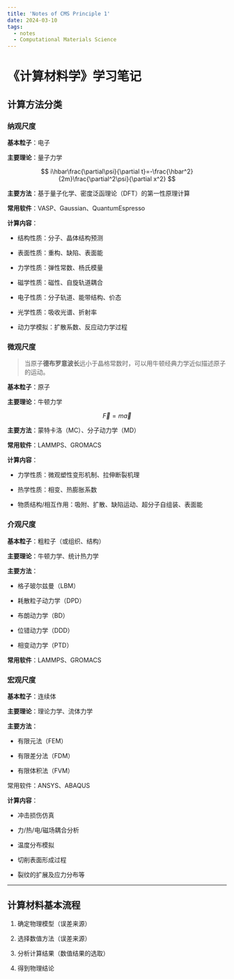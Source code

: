 ```yaml
---
title: 'Notes of CMS Principle 1'
date: 2024-03-10
tags:
  - notes
  - Computational Materials Science
---
```


# 《计算材料学》学习笔记

## 计算方法分类

### 纳观尺度

**基本粒子**：电子

**主要理论**：量子力学

$$
i\hbar\frac{\partial\psi}{\partial t}=-\frac{\hbar^2}{2m}\frac{\partial^2\psi}{\partial x^2}
$$

**主要方法**：基于量子化学、密度泛函理论（DFT）的第一性原理计算

**常用软件**：VASP、Gaussian、QuantumEspresso

**计算内容**：

- 结构性质：分子、晶体结构预测

- 表面性质：重构、缺陷、表面能

- 力学性质：弹性常数、杨氏模量

- 磁学性质：磁性、自旋轨道耦合

- 电子性质：分子轨道、能带结构、价态

- 光学性质：吸收光谱、折射率

- 动力学模拟：扩散系数、反应动力学过程

### 微观尺度

> 当原子**德布罗意波长**远小于晶格常数时，可以用牛顿经典力学近似描述原子的运动。

**基本粒子**：原子

**主要理论**：牛顿力学

$$
\overrightarrow{F}=m\overrightarrow{a}
$$

**主要方法**：蒙特卡洛（MC）、分子动力学（MD）

**常用软件**：LAMMPS、GROMACS

**计算内容**：

- 力学性质：微观塑性变形机制、拉伸断裂机理

- 热学性质：相变、热膨胀系数

- 物质结构/相互作用：吸附、扩散、缺陷运动、超分子自组装、表面能

### 介观尺度

**基本粒子**：粗粒子（或组织、结构）

**主要理论**：牛顿力学、统计热力学

**主要方法**：

- 格子玻尔兹曼（LBM）

- 耗散粒子动力学（DPD）

- 布朗动力学（BD）

- 位错动力学（DDD）

- 相变动力学（PTD）

**常用软件**：LAMMPS、GROMACS

### 宏观尺度

**基本粒子**：连续体

**主要理论**：理论力学、流体力学

**主要方法**：

- 有限元法（FEM）

- 有限差分法（FDM）

- 有限体积法（FVM）

常用软件：ANSYS、ABAQUS

**计算内容**：

- 冲击损伤仿真

- 力/热/电/磁场耦合分析

- 温度分布模拟

- 切削表面形成过程

- 裂纹的扩展及应力分布等

---

## 计算材料基本流程

1. 确定物理模型（误差来源）

2. 选择数值方法（误差来源）

3. 分析计算结果（数值结果的选取）

4. 得到物理结论